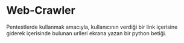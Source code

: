 # Web-Crawler
Pentestlerde kullanmak amacıyla, kullanıcının verdiği bir link içerisine giderek içerisinde bulunan urlleri ekrana yazan bir python betiği.
